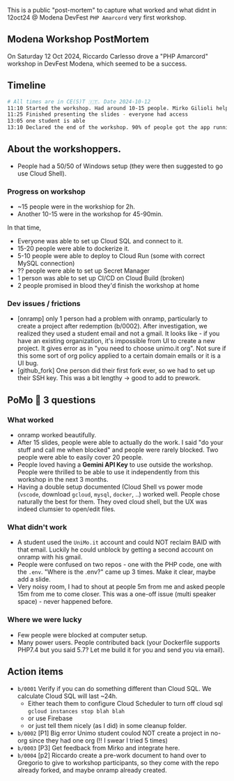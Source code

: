 This is a public "post-mortem" to capture what worked and what didnt in 12oct24 @ Modena DevFest  `PHP Amarcord` very first workshop.

## Modena Workshop PostMortem

On Saturday 12 Oct 2024, Riccardo Carlesso drove a "PHP Amarcord" workshop in DevFest Modena, which seemed to be a success.

## Timeline

```bash
# All times are in CE(S)T 🇮🇹. Date 2024-10-12
11:10 Started the workshop. Had around 10-15 people. Mirko Gilioli helped me run it. **BEGIN of workshop**
11:25 Finished presenting the slides - everyone had access
13:05 one student is able
13:10 Declared the end of the workshop. 90% of people got the app running locally or on Cloud Run. One person got CICD (Cloud Build) kind of working. Workshop ended with ~30 people more as people kept arriving at 11:40, 12:00, mnd so on. **END of workshop**
```

## About the workshoppers.

* People had a 50/50 of Windows setup (they were then suggested to go use Cloud Shell).

### Progress on workshop

* ~15 people were in the workshiop for 2h.
* Another 10-15 were in the workshop for 45-90min.

In that time,
* Everyone was able to set up Cloud SQL and connect to it.
* 15-20 people were able to dockerize it.
* 5-10 people were able to deploy to Cloud Run (some with correct MySQL connection)
* ?? people were able to set up Secret Manager
* 1 person was able to set up CI/CD on Cloud Build (broken)
* 2 people promised in blood they'd finish the workshop at home

### Dev issues / frictions

* [onramp] only 1 person had a problem with onramp, particularly to create a project after redemption (b/0002). After investigation, we realized they used a student email and not a gmail. It looks like - if you have an existing organization, it's impossible from UI to create a new project. It gives error as in "you need to choose unimo.it org". Not sure if this some sort of org policy applied to a certain domain emails or it is a UI bug.
* [github_fork] One person did their first fork ever, so we had to set up their SSH key. This was a bit lengthy -> good to add to prework.

## PoMo 🍎 3 questions

### What worked

* onramp worked beautifully.
* After 15 slides, people were able to actually do the work. I said "do your stuff and call me when blocked" and people were rarely blocked. Two people were able to easily cover 20 people.
* People loved having a **Gemini API Key** to use outside the workshop. People were thrilled to be able to use it independently from this workshop in the next 3 months.
* Having a double setup documented (Cloud Shell vs power mode (`vscode`, download `gcloud`, `mysql`, `docker`, ..) worked well. People chose naturally the best for them. They oved cloud shell, but the UX was indeed clumsier to open/edit files.

### What didn't work

* A student used the `UniMo.it` account and could NOT reclaim BAID with that email. Luckily he could unblock by getting a second account on onramp with his gmail.
* People were confused on two repos - one with the PHP code, one with the `.env`. "Where is the .env?" came up 3 times. Make it clear, maybe add a slide.
* Very noisy room, I had to shout at people 5m from me and asked people 15m from me to come closer. This was a one-off issue (multi speaker space) - never happened before.

### Where we were lucky

* Few people were blocked at computer setup.
* Many power users. People contributed back (your Dockerfile supports PHP7.4 but you said 5.7? Let me build it for you and send you via email).

## Action items

* `b/0001` Verify if you can do something different than Cloud SQL. We calculate Cloud SQL will last ~24h.
     * Either teach them to configure Cloud Scheduler to turn off cloud sql `gcloud instances stop blah blah`
     * or use Firebase
     * or just tell them nicely (as I did) in some cleanup folder.
* `b/0002` [P1] Big error Unimo student coulod NOT create a project in no-org since they had one org (!! I swear I tried 5 times)
* `b/0003` [P3] Get feedback from Mirko and integrate here.
* `b/0004` [p2] Riccardo create a pre-work document to hand over to Gregorio to give to workshop participants, so they come with the repo already forked, and maybe onramp already created.
